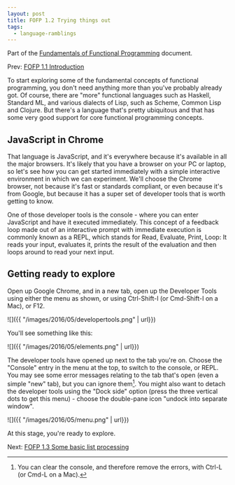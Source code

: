 ```yaml
---
layout: post
title: FOFP 1.2 Trying things out
tags:
  - language-ramblings
---
```

Part of the [Fundamentals of Functional Programming](/2016/05/03/fofp) document.

Prev: [FOFP 1.1 Introduction](/2016/05/03/fofp-1-1-introduction)

To start exploring some of the fundamental concepts of functional programming, you don't need anything more than you've probably already got. Of course, there are "more" functional languages such as Haskell, Standard ML, and various dialects of Lisp, such as Scheme, Common Lisp and Clojure. But there's a language that's pretty ubiquitous and that has some very good support for core functional programming concepts.

## JavaScript in Chrome

That language is JavaScript, and it's everywhere because it's available in all the major browsers. It's likely that you have a browser on your PC or laptop, so let's see how you can get started immediately with a simple interactive environment in which we can experiment. We'll choose the Chrome browser, not because it's fast or standards compliant, or even because it's from Google, but because it has a super set of developer tools that is worth getting to know.

One of those developer tools is the console - where you can enter JavaScript and have it executed immediately. This concept of a feedback loop made out of an interactive prompt with immediate execution is commonly known as a REPL, which stands for Read, Evaluate, Print, Loop: It reads your input, evaluates it, prints the result of the evaluation and then loops around to read your next input.

## Getting ready to explore

Open up Google Chrome, and in a new tab, open up the Developer Tools using either the menu as shown, or using Ctrl-Shift-I (or Cmd-Shift-I on a Mac), or F12.

![]({{ "/images/2016/05/developertools.png" | url}})

You'll see something like this:

![]({{ "/images/2016/05/elements.png" | url}})

The developer tools have opened up next to the tab you're on. Choose the "Console" entry in the menu at the top, to switch to the console, or REPL. You may see some error messages relating to the tab that's open (even a simple "new" tab), but you can ignore them[^2]. You might also want to detach the developer tools using the "Dock side" option (press the three vertical dots to get this menu) - choose the double-pane icon "undock into separate window".

![]({{ "/images/2016/05/menu.png" | url}})

At this stage, you're ready to explore.

Next: [FOFP 1.3 Some basic list processing](/2016/05/03/fofp-1-3-some-basic-list-processing)

[^2]: You can clear the console, and therefore remove the errors, with Ctrl-L (or Cmd-L on a Mac).
